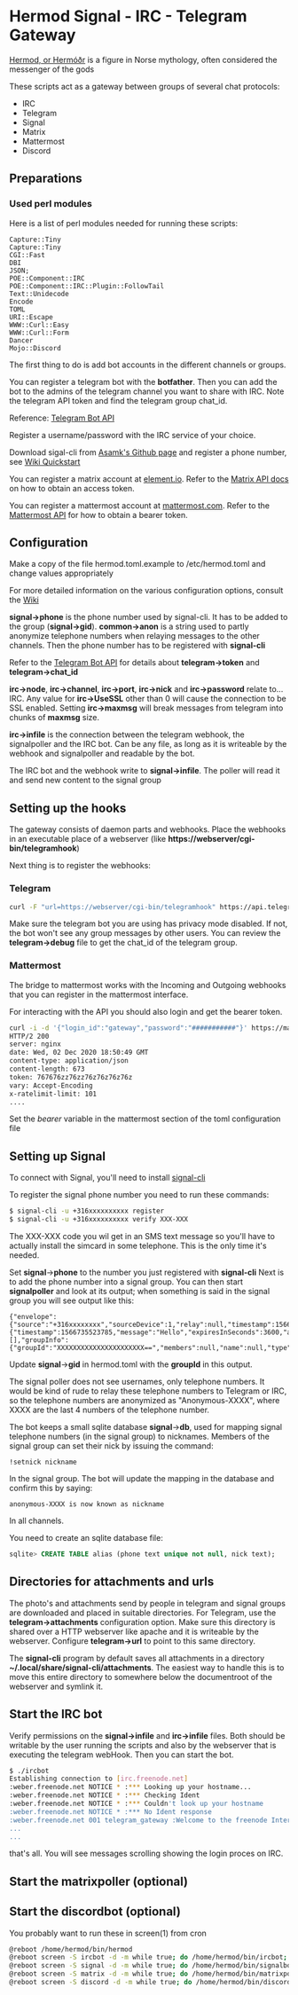 # Hermod Signal - IRC - Telegram Gateway

[Hermod, or Hermóðr](https://en.wikipedia.org/wiki/Herm%C3%B3%C3%B0r) is a figure in Norse mythology,
often considered the messenger of the gods

These scripts act as a gateway between groups of several chat protocols:

- IRC
- Telegram
- Signal
- Matrix
- Mattermost
- Discord

## Preparations

### Used perl modules

Here is a list of perl modules needed for running these scripts:
```
Capture::Tiny
Capture::Tiny
CGI::Fast
DBI
JSON;
POE::Component::IRC
POE::Component::IRC::Plugin::FollowTail
Text::Unidecode
Encode
TOML
URI::Escape
WWW::Curl::Easy
WWW::Curl::Form
Dancer
Mojo::Discord
```

The first thing to do is add bot accounts in the different channels or groups.

You can register a telegram bot with the **botfather**.
Then you can add the bot to the admins of the telegram channel you want to share with IRC. 
Note the telegram API token and find the telegram group chat\_id.

Reference: [Telegram Bot API](https://core.telegram.org/bots/api "Bot API")

Register a username/password with the IRC service of your choice.

Download sigal-cli from [Asamk's Github page](https://github.com/AsamK/signal-cli/releases) and register a phone number, see [Wiki Quickstart](https://github.com/AsamK/signal-cli/wiki/Quickstart)

You can register a matrix account at [element.io](https://app.element.io/). Refer to the [Matrix API docs](https://matrix.org/docs/guides/client-server-api) on how to obtain an access token.

You can register a mattermost account at [mattermost.com](https://customers.mattermost.com/cloud/signup). Refer to the [Mattermost API](https://api.mattermost.com/#tag/authentication) for how to obtain a bearer token.

## Configuration

Make a copy of the file hermod.toml.example to /etc/hermod.toml and change values
appropriately

For more detailed information on the various configuration options, consult the [Wiki](./wiki)

**signal-\>phone** is the phone number used by signal-cli. It has to be added to the group (**signal-\>gid**). **common-\>anon** is a string used to partly anonymize telephone numbers when relaying messages to the other channels. Then the phone number has to be registered with **signal-cli**

Refer to the [Telegram Bot API](https://core.telegram.org/bots/api) for details about **telegram-\>token** and **telegram-\>chat\_id**

**irc-\>node**, **irc-\>channel**, **irc-\>port**, **irc-\>nick** and **irc-\>password** relate to... IRC. Any value for **irc-\>UseSSL** other than 0 will cause the connection to be SSL enabled. Setting **irc-\>maxmsg** will break messages from telegram into chunks of **maxmsg** size.

**irc-\>infile** is the connection between the telegram webhook, the signalpoller and the IRC bot. Can be any file, as long as it is writeable by the webhook and signalpoller and readable by the bot.

The IRC bot and the webhook write to **signal-\>infile**. The poller will read it and send new content to the signal group

## Setting up the hooks

The gateway consists of daemon parts and webhooks. Place the
webhooks in an executable place of a webserver (like **https://webserver/cgi-bin/telegramhook**)

Next thing is to register the webhooks:

### Telegram

```bash
curl -F "url=https://webserver/cgi-bin/telegramhook" https://api.telegram.org/bot$TOKEN/setWebhook
```

Make sure the telegram bot you are using has privacy mode disabled. If not, the bot won't see any group messages by other users. You can review the **telegram-\>debug** file to get the chat\_id of the telegram group.

### Mattermost

The bridge to mattermost works with the Incoming and Outgoing webhooks that you can register in the mattermost interface.

For interacting with the API you should also login and get the bearer token.

```bash
curl -i -d '{"login_id":"gateway","password":"###########"}' https://mattermost.example.com/api/v4/users/login
HTTP/2 200 
server: nginx
date: Wed, 02 Dec 2020 18:50:49 GMT
content-type: application/json
content-length: 673
token: 767676zz76zz76z76z76z76z
vary: Accept-Encoding
x-ratelimit-limit: 101
....

```
Set the *bearer* variable in the mattermost section of the toml configuration file

## Setting up Signal

To connect with Signal, you'll need to install [signal-cli](https://github.com/AsamK/signal-cli)

To register the signal phone number you need to run these commands:
```bash
$ signal-cli -u +316xxxxxxxxxx register
$ signal-cli -u +316xxxxxxxxxx verify XXX-XXX
```
The XXX-XXX code you wil get in an SMS text message so you'll have to actually install the simcard in some telephone. This is the only time it's needed.

Set **signal**->**phone** to the number you just registered with **signal-cli**
Next is to add the phone number into a signal group. You can then start **signalpoller** and 
look at its output; when something is said in the signal group you will see output like this:

```text
{"envelope":{"source":"+316xxxxxxxx","sourceDevice":1,"relay":null,"timestamp":1566735523785,"isReceipt":false,"dataMessage":{"timestamp":1566735523785,"message":"Hello","expiresInSeconds":3600,"attachments":[],"groupInfo":{"groupId":"XXXXXXXXXXXXXXXXXXXXXX==","members":null,"name":null,"type":"DELIVER"}},"syncMessage":null,"callMessage":null}}
```
Update **signal**->**gid** in hermod.toml  with the **groupId** in this output.

The signal poller does not see usernames, only telephone numbers. It would be kind of rude to relay these telephone numbers to Telegram or IRC, so the telephone numbers are anonymized as "Anonymous-XXXX", where XXXX are the last 4 numbers of the telephone number.

The bot keeps a small sqlite database **signal**->**db**, used for mapping signal telephone numbers (in the signal group) to nicknames. Members of the signal group can set their nick by issuing the command:
```text
!setnick nickname
```
In the signal group. The bot will update the mapping in the database and confirm this by saying:
```text
anonymous-XXXX is now known as nickname
```
In all channels.

You need to create an sqlite database file:
```sql
sqlite> CREATE TABLE alias (phone text unique not null, nick text);
```

## Directories for attachments and urls

The photo's and attachments send by people in telegram and signal groups are downloaded and placed in suitable directories. For Telegram, use the **telegram-\>attachments** configuration option. Make sure this directory is shared over a HTTP webserver like apache and it is writeable by the webserver. Configure **telegram-\>url** to point to this same directory.

The **signal-cli** program by default saves all attachments in a directory **~/.local/share/signal-cli/attachments**. The easiest way to handle this is to move this entire directory to somewhere below the documentroot of the webserver and symlink it.

## Start the IRC bot

Verify permissions on the **signal-\>infile** and **irc-\>infile** files. Both should be writable by the user running the scripts and also by the webserver that is executing the telegram webHook. Then you can start the bot.

```bash
$ ./ircbot
Establishing connection to [irc.freenode.net]
:weber.freenode.net NOTICE * :*** Looking up your hostname...
:weber.freenode.net NOTICE * :*** Checking Ident
:weber.freenode.net NOTICE * :*** Couldn't look up your hostname
:weber.freenode.net NOTICE * :*** No Ident response
:weber.freenode.net 001 telegram_gateway :Welcome to the freenode Internet Relay Chat Network telegram_gateway
...
...

```
that's all. You will see messages scrolling showing the login proces on IRC.

## Start the matrixpoller (optional)

## Start the discordbot (optional)

You probably want to run these in screen(1) from cron
```bash
@reboot /home/hermod/bin/hermod
@reboot screen -S ircbot -d -m while true; do /home/hermod/bin/ircbot; done
@reboot screen -S signal -d -m while true; do /home/hermod/bin/signalbot; done
@reboot screen -S matrix -d -m while true; do /home/hermod/bin/matrixpoller; done
@reboot screen -S discord -d -m while true; do /home/hermod/bin/discordbot; done
```
